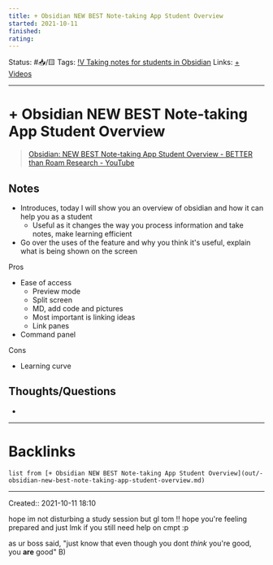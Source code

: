 ```yaml
---
title: + Obsidian NEW BEST Note-taking App Student Overview
started: 2021-10-11 
finished:
rating:
---
```

Status: #📥/🟨 
Tags: [!V Taking notes for students in Obsidian](out/v-taking-notes-for-students-in-obsidian.md)
Links: [+ Videos](out/-videos.md)
___
# + Obsidian NEW BEST Note-taking App Student Overview
> [Obsidian: NEW BEST Note-taking App Student Overview - BETTER than Roam Research - YouTube](https://www.youtube.com/wratch?v=aK2fOQRNSxc&ab_channel=NotesWithRen)

## Notes
- Introduces, today I will show you an overview of obsidian and how it can help you as a student
	- Useful as it changes the way you process information and take notes, make learning efficient
 - Go over the uses of the feature and why you think it's useful, explain what is being shown on the screen

Pros
- Ease of access
	- Preview mode
	- Split screen
	- MD, add code and pictures
	- Most important is linking ideas
	- Link panes
- Command panel

Cons
- Learning curve
## Thoughts/Questions
- 
___
# Backlinks
```dataview
list from [+ Obsidian NEW BEST Note-taking App Student Overview](out/-obsidian-new-best-note-taking-app-student-overview.md)
```
___
Created:: 2021-10-11 18:10

hope im not disturbing a study session but gl tom !! hope you're feeling prepared and just lmk if you still need help on cmpt :p

as ur boss said, "just know that even though you dont _think_ you're good, you **are** good" B)




